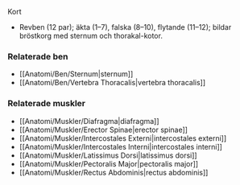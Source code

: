 Kort
- Revben (12 par); äkta (1–7), falska (8–10), flytande (11–12); bildar bröstkorg med sternum och thorakal-kotor.

### Relaterade ben
- [[Anatomi/Ben/Sternum|sternum]]
- [[Anatomi/Ben/Vertebra Thoracalis|vertebra thoracalis]]

### Relaterade muskler
- [[Anatomi/Muskler/Diafragma|diafragma]]
- [[Anatomi/Muskler/Erector Spinae|erector spinae]]
- [[Anatomi/Muskler/Intercostales Externi|intercostales externi]]
- [[Anatomi/Muskler/Intercostales Interni|intercostales interni]]
- [[Anatomi/Muskler/Latissimus Dorsi|latissimus dorsi]]
- [[Anatomi/Muskler/Pectoralis Major|pectoralis major]]
- [[Anatomi/Muskler/Rectus Abdominis|rectus abdominis]]
